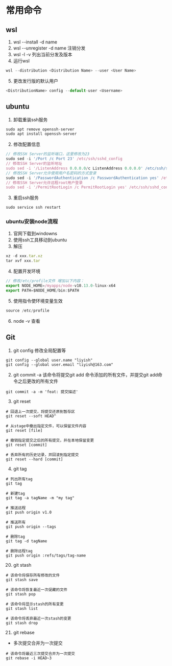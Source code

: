 # 常用命令

## wsl 
1. wsl --install -d name 
2. wsl --unregister -d name 注销分发
3. wsl -l -v 列出当前分发及版本
4. 运行wsl 
```js
wsl --distribution <Distribution Name> --user <User Name>
```
5. 更改发行版的默认用户
```js
<DistributionName> config --default-user <Username>
```
## ubuntu 
1. 卸载重装ssh服务
```js
sudo apt remove openssh-server
sudo apt install openssh-server
```

2. 修改配置信息
```js
// 修改SSH Server的监听端口，这里修改为23
sudo sed -i '/Port /c Port 23' /etc/ssh/sshd_config
// 修改SSH Server的监听地址
sudo sed -i '/ListenAddress 0.0.0.0/c ListenAddress 0.0.0.0' /etc/ssh/sshd_config
// 修改SSH Server允许使用用户名密码的方式登录
sudo sed -i '/PasswordAuthentication /c PasswordAuthentication yes' /etc/ssh/sshd_config
// 修改SSH Server允许远程root用户登录
sudo sed -i '/PermitRootLogin /c PermitRootLogin yes' /etc/ssh/sshd_config
```

3. 重启ssh服务
```js 
sudo service ssh restart
```

### ubuntu安装node流程
1. 官网下载到windowns
2. 使用ssh工具移动到ubuntu 
3. 解压
```js 
xz -d xxx.tar.xz
tar xvf xxx.tar
```
4. 配置开发环境
```js 
// 修改/etc/profile文件 增加以下内容：
export NODE_HOME=/myapps/node-v10.13.0-linux-x64
export PATH=$NODE_HOME/bin:$PATH
```

5. 使用指令使环境变量生效
```js
source /etc/profile
```

6. node -v 查看

## Git
1. git config
修改全局配置等
```shell 
git config --global user.name "liyish"
git config --global user.email "liyish@163.com"
```

2. git commit -a 
该命令将提交git add 命令添加的所有文件，并提交git add命令之后更改的所有文件
```shell
git commit -a -m 'feat: 提交描述'
```

3. git reset 
```shell
# 回退上一次提交，将提交还原到暂存区
git reset --soft HEAD^ 

# 从stage中撤出指定文件，可以保留文件内容
git reset [file]

# 撤销指定提交之后的所有提交，并在本地保留变更
git reset [commit]

# 丢弃所有的历史记录，并回滚到指定提交
git reset --hard [commit]
```

4. git tag 
```shell
# 列出所有tag
git tag

# 新建tag
git tag -a tagName -m "my tag"

# 推送远程
git push origin v1.0

# 推送所有
git push origin --tags

# 删除tag
git tag -d tagName

# 删除远程tag
git push origin :refs/tags/tag-name
```

20. git stash
```shell
# 该命令将保存所有修改的文件
git stash save

# 该命令将恢复最近一次促藏的文件
git stash pop

# 该命令将显示stash的所有变更
git stash list

# 该命令将丢弃最近一次stash的变更
git stash drop
```

21. git rebase 
- 多次提交合并为一次提交
```shell
# 该命令将最近三次提交合并为一次提交
git rebase -i HEAD~3
```

